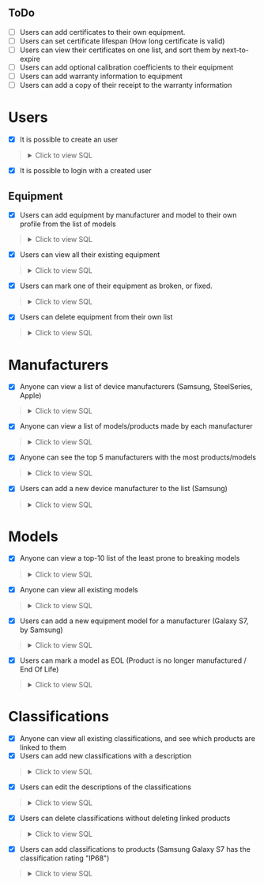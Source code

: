 ## ToDo

- [ ] Users can add certificates to their own equipment.
- [ ] Users can set certificate lifespan (How long certificate is valid)
- [ ] Users can view their certificates on one list, and sort them by next-to-expire
- [ ] Users can add optional calibration coefficients to their equipment
- [ ] Users can add warranty information to equipment
- [ ] Users can add a copy of their receipt to the warranty information

# Users
- [x] It is possible to create an user
<blockquote>
<details><summary> Click to view SQL </summary>
<p>

```SQL
INSERT INTO account (date_created, date_modified, name, username, password
VALUES (CURRENT_TIMESTAMP, CURRENT_TIMESTAMP, ?, ?, ?)
```
</p></details>
</blockquote>

- [x] It is possible to login with a created user

## Equipment
- [x] Users can add equipment by manufacturer and model to their own profile from the list of models
<blockquote>
<details><summary> Click to view SQL </summary>
<p>

```SQL
INSERT INTO equipment (date_created, date_modified, model_id, person_id, serialnumber, isbroken) 
VALUES (CURRENT_TIMESTAMP, CURRENT_TIMESTAMP, ?, ?, ?, ?)
```
</p></details>
</blockquote>

- [x] Users can view all their existing equipment 
<blockquote>
<details><summary> Click to view SQL </summary>
<p>

```SQL
SELECT equipment.id, equipment.person_id AS equipment_person_id, 
equipment.date_created, equipment.date_modified, equipment.model_id, equipment.serialnumber, equipment.isbroken
FROM equipment
WHERE ? = equipment.person_id
```
</p></details>
</blockquote>

- [x] Users can mark one of their equipment as broken, or fixed.
<blockquote>
<details><summary> Click to view SQL </summary>
<p>

```SQL
UPDATE equipment SET date_modified=CURRENT_TIMESTAMP, isbroken=? WHERE equipment.id = ?
```
</p></details>
</blockquote>

- [x] Users can delete equipment from their own list
<blockquote>
<details><summary> Click to view SQL </summary>
<p>

```SQL
DELETE FROM equipment WHERE equipment.id = ?
```
</p></details>
</blockquote>

# Manufacturers
- [x] Anyone can view a list of device manufacturers (Samsung, SteelSeries, Apple)
<blockquote>
<details><summary>Click to view SQL</summary>
<p>

```SQL
 SELECT * FROM Manufacturer
```
</p></details>
</blockquote>

- [x] Anyone can view a list of models/products made by each manufacturer
<blockquote>
<details><summary>Click to view SQL</summary>
<p>

```SQL
 SELECT * FROM Product WHERE product.manufacturer_id = ?
```
</p></details>
</blockquote>

- [x] Anyone can see the top 5 manufacturers with the most products/models
<blockquote>
<details><summary>Click to view SQL</summary>
<p>

```SQL
 SELECT Manufacturer.id, COUNT(Product.name) as count, Manufacturer.name FROM Manufacturer, Product
 WHERE Manufacturer.id = Product.manufacturer_id 
 GROUP BY Manufacturer.id 
 ORDER BY count DESC 
 LIMIT 5
```
</p></details>
</blockquote>
	
- [x] Users can add a new device manufacturer to the list (Samsung)
<blockquote>
<details><summary>Click to view SQL</summary>
<p>

```SQL
INSERT INTO manufacturer (date_created, date_modified, name) 
VALUES (CURRENT_TIMESTAMP, CURRENT_TIMESTAMP, ?)
```
</p></details>
</blockquote>

# Models
- [x] Anyone can view a top-10 list of the least prone to breaking models
<blockquote>
<details><summary>Click to view SQL</summary>
<p>

```SQL
SELECT product.id, 
       product.name, 
       (SELECT 100.0 * (SELECT Count(*) 
                        FROM   equipment 
                        WHERE  equipment.model_id = product.id 
                               AND equipment.isbroken) / (SELECT Count(*) 
                                                          FROM   equipment 
                                                          WHERE equipment.model_id = product.id)) 
		AS brokenavg 
FROM   product 
WHERE  brokenavg IS NOT NULL 
GROUP  BY product.id 
ORDER  BY brokenavg ASC 
LIMIT  10 
```

</p></details>
</blockquote>

- [x] Anyone can view all existing models
<blockquote>
<details><summary>Click to view SQL</summary>
<p>

```SQL
 SELECT * FROM Product
```
</p></details>
</blockquote>

- [x] Users can add a new equipment model for a manufacturer (Galaxy S7, by Samsung)
<blockquote>
<details><summary>Click to view SQL</summary>
<p>

```SQL
 INSERT INTO product (date_created, date_modified, name, manufacturer_id, eol) 
 VALUES (CURRENT_TIMESTAMP, CURRENT_TIMESTAMP, ?, ?, ?)
```
</p></details>
</blockquote>

- [x] Users can mark a model as EOL (Product is no longer manufactured / End Of Life)
<blockquote>
<details><summary> Click to view SQL </summary>
<p>

```SQL
UPDATE product SET date_modified=CURRENT_TIMESTAMP, eol=? WHERE product.id = ?
```

</p></details>
</blockquote>


# Classifications
- [x] Anyone can view all existing classifications, and see which products are linked to them
- [x] Users can add new classifications with a description
<blockquote>
<details><summary> Click to view SQL </summary>
<p>

```SQL
INSERT INTO "Classification" (date_created, date_modified, name, description) 
VALUES (CURRENT_TIMESTAMP, CURRENT_TIMESTAMP, ?, ?)
```

</p></details>
</blockquote>

- [x] Users can edit the descriptions of the classifications
<blockquote>
<details><summary> Click to view SQL </summary>
<p>

```SQL
UPDATE "Classification" SET date_modified=CURRENT_TIMESTAMP, description=? 
WHERE "Classification".id = ?
```

</p></details>
</blockquote>

- [x] Users can delete classifications without deleting linked products
<blockquote>
<details><summary> Click to view SQL </summary>
<p>

```SQL
DELETE FROM "ClassificationProduct" 
       WHERE "ClassificationProduct".classification_id = ? 
              AND "ClassificationProduct".product_id = ?
DELETE FROM "Classification" 
       WHERE "Classification".id = ?
```

</p></details>
</blockquote>

- [x] Users can add classifications to products (Samsung Galaxy S7 has the classification rating "IP68")
<blockquote>
<details><summary> Click to view SQL </summary>
<p>

```SQL
INSERT INTO "ClassificationProduct" (classification_id, product_id) VALUES (?, ?)
```

</p></details>
</blockquote>
